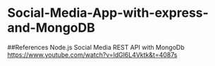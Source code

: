 # Social-Media-App-with-express-and-MongoDB

##References
Node.js Social Media REST API with MongoDb\
https://www.youtube.com/watch?v=ldGl6L4Vktk&t=4087s





